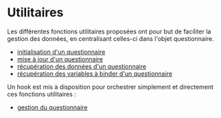 # Utilitaires

Les différentes fonctions utilitaires proposées ont pour but de faciliter la gestion des données, en centralisant celles-ci dans l'objet questionnaire.

- [initialisation d'un questionnaire](./init-questionnaire.md)
- [mise à jour d'un questionnaire](./handler.md)
- [récupération des données d'un questionnaire](./get-data.md)
- [récupération des variables à binder d'un questionnaire](./bindings.md)

Un hook est mis à disposition pour orchestrer simplement et directement ces fonctions utilitaires :

- [gestion du questionnaire](./hook.md)
